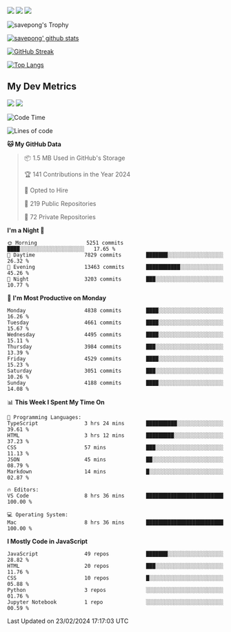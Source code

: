 [<img src="https://img.shields.io/badge/pongsiri.pisutakarathada.com-%230077B5.svg?&style=for-the-badge&color=orange" />](https://pongsiri.pisutakarathada.com)
[<img src="https://img.shields.io/badge/apps.saveworld.co-%230077B5.svg?&style=for-the-badge&color=2aa889" />](https://apps.saveworld.co)
[<img src="https://img.shields.io/badge/linkedin-%230077B5.svg?&style=for-the-badge&logo=linkedin&logoColor=white" />](https://www.linkedin.com/in/savepong)

![savepong's Trophy](https://github-profile-trophy.vercel.app/?username=savepong&theme=flat&rank=SECRET,SSS,SS,S,AAA,AA,A&margin-w=15&no-bg=true&no-frame=true)

[![savepong' github stats](https://github-readme-stats.vercel.app/api?username=savepong&show_icons=true&count_private=true&theme=gotham&hide_border=true&bg_color=00000000&text_color=768390FF)](https://pongsiri.pisutakarathada.com/posts/stats)

[![GitHub Streak](https://github-readme-streak-stats.herokuapp.com?user=savepong&theme=gotham&hide_border=true&background=00000000&dates=768390FF)](https://pongsiri.pisutakarathada.com/posts/stats)

[![Top Langs](https://github-readme-stats.vercel.app/api/top-langs/?username=savepong&layout=compact&langs_count=10&theme=gotham&hide_border=true&bg_color=00000000&text_color=768390FF)](https://pongsiri.pisutakarathada.com/posts/stats)

<!-- [![savepong's wakatime stats](https://github-readme-stats.vercel.app/api/wakatime?username=@savepong&layout=default&theme=gotham&hide_border=true&bg_color=00000000&text_color=768390FF)](https://pongsiri.pisutakarathada.com/posts/stats) -->

## My Dev Metrics

[![](https://komarev.com/ghpvc/?username=savepong&color=blue&label=Profile%20Views)](https://github.com/savepong)
[![](https://img.shields.io/github/followers/savepong?label=GitHub%20Followers)](https://github.com/savepong)

<!--START_SECTION:waka-->
![Code Time](http://img.shields.io/badge/Code%20Time-1%2C469%20hrs%2024%20mins-blue)

![Lines of code](https://img.shields.io/badge/From%20Hello%20World%20I%27ve%20Written-56.9%20million%20lines%20of%20code-blue)

**🐱 My GitHub Data** 

> 📦 1.5 MB Used in GitHub's Storage 
 > 
> 🏆 141 Contributions in the Year 2024
 > 
> 💼 Opted to Hire
 > 
> 📜 219 Public Repositories 
 > 
> 🔑 72 Private Repositories 
 > 
**I'm a Night 🦉** 

```text
🌞 Morning                5251 commits        ████░░░░░░░░░░░░░░░░░░░░░   17.65 % 
🌆 Daytime                7829 commits        ███████░░░░░░░░░░░░░░░░░░   26.32 % 
🌃 Evening                13463 commits       ███████████░░░░░░░░░░░░░░   45.26 % 
🌙 Night                  3203 commits        ███░░░░░░░░░░░░░░░░░░░░░░   10.77 % 
```
📅 **I'm Most Productive on Monday** 

```text
Monday                   4838 commits        ████░░░░░░░░░░░░░░░░░░░░░   16.26 % 
Tuesday                  4661 commits        ████░░░░░░░░░░░░░░░░░░░░░   15.67 % 
Wednesday                4495 commits        ████░░░░░░░░░░░░░░░░░░░░░   15.11 % 
Thursday                 3984 commits        ███░░░░░░░░░░░░░░░░░░░░░░   13.39 % 
Friday                   4529 commits        ████░░░░░░░░░░░░░░░░░░░░░   15.23 % 
Saturday                 3051 commits        ███░░░░░░░░░░░░░░░░░░░░░░   10.26 % 
Sunday                   4188 commits        ████░░░░░░░░░░░░░░░░░░░░░   14.08 % 
```


📊 **This Week I Spent My Time On** 

```text
💬 Programming Languages: 
TypeScript               3 hrs 24 mins       ██████████░░░░░░░░░░░░░░░   39.61 % 
HTML                     3 hrs 12 mins       █████████░░░░░░░░░░░░░░░░   37.23 % 
CSS                      57 mins             ███░░░░░░░░░░░░░░░░░░░░░░   11.13 % 
JSON                     45 mins             ██░░░░░░░░░░░░░░░░░░░░░░░   08.79 % 
Markdown                 14 mins             █░░░░░░░░░░░░░░░░░░░░░░░░   02.87 % 

🔥 Editors: 
VS Code                  8 hrs 36 mins       █████████████████████████   100.00 % 

💻 Operating System: 
Mac                      8 hrs 36 mins       █████████████████████████   100.00 % 
```

**I Mostly Code in JavaScript** 

```text
JavaScript               49 repos            ███████░░░░░░░░░░░░░░░░░░   28.82 % 
HTML                     20 repos            ███░░░░░░░░░░░░░░░░░░░░░░   11.76 % 
CSS                      10 repos            █░░░░░░░░░░░░░░░░░░░░░░░░   05.88 % 
Python                   3 repos             ░░░░░░░░░░░░░░░░░░░░░░░░░   01.76 % 
Jupyter Notebook         1 repo              ░░░░░░░░░░░░░░░░░░░░░░░░░   00.59 % 
```




 Last Updated on 23/02/2024 17:17:03 UTC
<!--END_SECTION:waka-->

<!--
**savepong/savepong** is a ✨ _special_ ✨ repository because its `README.md` (this file) appears on your GitHub profile.

Here are some ideas to get you started:

- 🔭 I’m currently working on WebComponents and TypeScript.
- 🌱 I’m currently learning ...
- 👯 I’m looking to collaborate on ...
- 🤔 I’m looking for help with ...
- 💬 Ask me about ...
- 📫 How to reach me: ...
- 😄 Pronouns: ...
- ⚡ Fun fact: ...
-->
